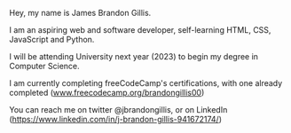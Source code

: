 
Hey, my name is James Brandon Gillis.

I am an aspiring web and software developer, self-learning HTML, CSS, JavaScript and Python.

I will be attending University next year (2023) to begin my degree in Computer Science.

I am currently completing freeCodeCamp's certifications, with one already completed (www.freecodecamp.org/brandongillis00)

You can reach me on twitter @jbrandongillis, or on LinkedIn (https://www.linkedin.com/in/j-brandon-gillis-941672174/)
